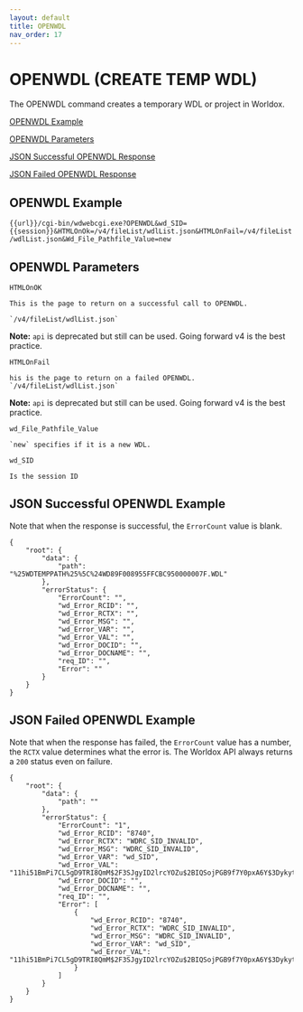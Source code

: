 ```yaml
---
layout: default
title: OPENWDL
nav_order: 17
---
```

# OPENWDL (CREATE TEMP WDL) 

The OPENWDL command creates a temporary WDL or project in Worldox. 

[OPENWDL Example](#openwdl-example)

[OPENWDL Parameters](#openwdl-parameters)

[JSON Successful OPENWDL Response](#json-successful-openwdl-response)

[JSON Failed OPENWDL Response](#json-failed-openwdl-response)

## OPENWDL Example

`{{url}}/cgi-bin/wdwebcgi.exe?OPENWDL&wd_SID={{session}}&HTMLOnOk=/v4/fileList/wdlList.json&HTMLOnFail=/v4/fileList/wdlList.json&Wd_File_Pathfile_Value=new`

## OPENWDL Parameters

`HTMLOnOK`

	This is the page to return on a successful call to OPENWDL.
	
	`/v4/fileList/wdlList.json`

**Note:** `api` is deprecated but still can be used. Going forward v4 is the best practice.

`HTMLOnFail`

	his is the page to return on a failed OPENWDL.
	`/v4/fileList/wdlList.json`

**Note:** `api` is deprecated but still can be used. Going forward v4 is the best practice.

`wd_File_Pathfile_Value`
	
	`new` specifies if it is a new WDL. 

`wd_SID`
	
	Is the session ID
	
## JSON Successful OPENWDL Example

Note that when the response is successful, the `ErrorCount` value is blank. 

```
{
    "root": {
        "data": {
            "path": "%25WDTEMPPATH%25%5C%24WD89F008955FFCBC950000007F.WDL"
        },
        "errorStatus": {
            "ErrorCount": "",
            "wd_Error_RCID": "",
            "wd_Error_RCTX": "",
            "wd_Error_MSG": "",
            "wd_Error_VAR": "",
            "wd_Error_VAL": "",
            "wd_Error_DOCID": "",
            "wd_Error_DOCNAME": "",
            "req_ID": "",
            "Error": ""
        }
    }
}
```

## JSON Failed OPENWDL Example

Note that when the response has failed, the `ErrorCount` value has a number, the `RCTX` value determines what the error is. The Worldox API always returns a `200` status even on failure.  

```
{
    "root": {
        "data": {
            "path": ""
        },
        "errorStatus": {
            "ErrorCount": "1",
            "wd_Error_RCID": "8740",
            "wd_Error_RCTX": "WDRC_SID_INVALID",
            "wd_Error_MSG": "WDRC_SID_INVALID",
            "wd_Error_VAR": "wd_SID",
            "wd_Error_VAL": "11hi51BmPi7CL5gD9TRI8QmM$2F3SJgyID2lrcYOZu$2BIQSojPGB9f7Y0pxA6Y$3Dykytr",
            "wd_Error_DOCID": "",
            "wd_Error_DOCNAME": "",
            "req_ID": "",
            "Error": [
                {
                    "wd_Error_RCID": "8740",
                    "wd_Error_RCTX": "WDRC_SID_INVALID",
                    "wd_Error_MSG": "WDRC_SID_INVALID",
                    "wd_Error_VAR": "wd_SID",
                    "wd_Error_VAL": "11hi51BmPi7CL5gD9TRI8QmM$2F3SJgyID2lrcYOZu$2BIQSojPGB9f7Y0pxA6Y$3Dykytr"
                }
            ]
        }
    }
}
```
